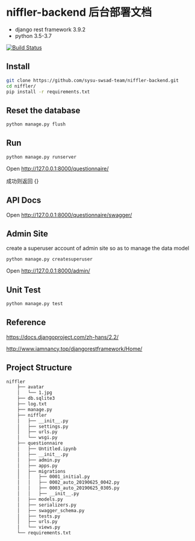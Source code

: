 # niffler-backend 后台部署文档

- django rest framework 3.9.2
- python 3.5-3.7

[![Build Status](https://travis-ci.org/sysu-swsad-team/niffler-backend.svg?branch=master)](https://travis-ci.org/sysu-swsad-team/niffler-backend)

## Install

```bash
git clone https://github.com/sysu-swsad-team/niffler-backend.git
cd niffler/
pip install -r requirements.txt
```

## Reset the database

```bash
python manage.py flush
```

## Run

```bash
python manage.py runserver
```
Open http://127.0.0.1:8000/questionnaire/

成功则返回 {}

## API Docs

Open http://127.0.0.1:8000/questionnaire/swagger/

## Admin Site

create a superuser account of admin site so as to manage the data model 

```bash
python manage.py createsuperuser 
```

Open http://127.0.0.1:8000/admin/

## Unit Test

```bash
python manage.py test
```

## Reference

https://docs.djangoproject.com/zh-hans/2.2/

http://www.iamnancy.top/djangorestframework/Home/

## Project Structure

```bash
niffler
    ├── avatar
    │   └── 1.jpg
    ├── db.sqlite3
    ├── log.txt
    ├── manage.py
    ├── niffler
    │   ├── __init__.py
    │   ├── settings.py
    │   ├── urls.py
    │   └── wsgi.py
    ├── questionnaire
    │   ├── Untitled.ipynb
    │   ├── __init__.py
    │   ├── admin.py
    │   ├── apps.py
    │   ├── migrations
    │   │   ├── 0001_initial.py
    │   │   ├── 0002_auto_20190625_0042.py
    │   │   ├── 0003_auto_20190625_0305.py
    │   │   ├── __init__.py
    │   ├── models.py
    │   ├── serializers.py
    │   ├── swagger_schema.py
    │   ├── tests.py
    │   ├── urls.py
    │   └── views.py
    └── requirements.txt
```

